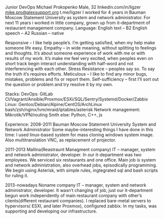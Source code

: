 
Junior DevOps
Michael Prokopenko
Male, 32
linkedin.com/in/ligzer
mike.pro@alexsupport.org
t.me/ligzer
I worked for 4 years in Bauman Moscow Statement University as system and network administrator. For next 11 years i worked in little company, grown up from it-department of restaurant management company.
Language:
English text – B2
English speech – A2
Russian – native

Responsive – I like help people’s. I’m getting satisfied, when my help make someone life easy.
Empathy – in wide meaning, without splitting to feelings and thoughts. It’s about someone experience of work with me or with results of my work. It’s make me feel very excited, when peoples even on short track begin interact understanding with half-word and not interferencing with each other.
Stress Resistance – peoples say so. To say the truth it’s requires efforts.
Meticulous – I like to find any minor bugs, mistakes, problems and fix or report them.
Self-sufficiency – first I’ll sort out the question or problem and try resolve it by my own.

Stacks:
DevOps:
GitLab CI/Vagrant/Ansible/Proxmox/ESXi/SQL/Sentry/Systemd/Docker/Zabbix
Linux:
Gentoo/Debian/Alpine/CentOS/ArchLinux
bash/zsh/nginx/lvm/mraid/iptables/asterisk
Network management:
Mikrotik/VPN/routing
Smth else:
Python, C++, js

Experience:
2008-2011 Bauman Moscow Statement University
System and Network Administrator
Some maybe-interesting things I have done in this time: I used linux-based system for mass cloning windows system image. Also multitranslation VNC, as replacement of projector.

2011-2013 Mallina(Reastraunt Managment company)
IT – manager, system and network administrator, developer.
In our it-department was two employees. We serviced six restaurants and one office. Main job is system and network administration, also overhead jobs, episodically programming. We begin using Asterisk, with simple rules, ingtegrated sql and bash scripts for ruling it.

2013-nowadays Noname company
IT – manager, system and network administrator, developer.
It wasn’t changing of job, just our it-department begun work independently of main restaurant company with other’s clients(different restaurant companies). I replaced bare-metal servers to hypervisors( ESXI, and later Proxmox), configured zabbix. In my tasks, was supporting and developing our infrastructure. 